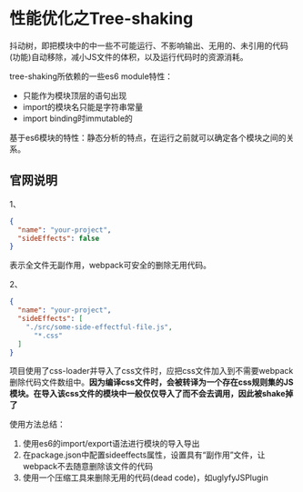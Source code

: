 # 性能优化之Tree-shaking

抖动树，即把模块中的中一些不可能运行、不影响输出、无用的、未引用的代码(功能)自动移除，减小JS文件的体积，以及运行代码时的资源消耗。

tree-shaking所依赖的一些es6 module特性：

* 只能作为模块顶层的语句出现
* import的模块名只能是字符串常量
* import binding时immutable的

基于es6模块的特性：静态分析的特点，在运行之前就可以确定各个模块之间的关系。



## 官网说明

1、

```json
{
  "name": "your-project",
  "sideEffects": false
}
```

表示全文件无副作用，webpack可安全的删除无用代码。

2、

```json
{
  "name": "your-project",
  "sideEffects": [
    "./src/some-side-effectful-file.js",
      "*.css"
  ]
}
```

项目使用了css-loader并导入了css文件时，应把css文件加入到不需要webpack删除代码文件数组中。**因为编译css文件时，会被转译为一个存在css规则集的JS模块。在导入该css文件的模块中一般仅仅导入了而不会去调用，因此被shake掉了**



使用方法总结：

1. 使用es6的import/export语法进行模块的导入导出
2. 在package.json中配置sideeffects属性，设置具有“副作用”文件，让webpack不去随意删除该文件的代码
3. 使用一个压缩工具来删除无用的代码(dead code)，如uglyfyJSPlugin